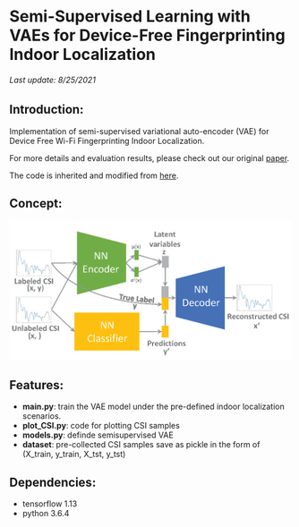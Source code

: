 # Semi-Supervised Learning with VAEs for Device-Free Fingerprinting Indoor Localization
######  Last update: 8/25/2021
## Introduction:
Implementation of semi-supervised variational auto-encoder (VAE) for Device Free Wi-Fi Fingerprinting Indoor Localization. 

For more details and evaluation results, please check out our original [paper](https://www.citi.sinica.edu.tw/papers/rchang/8092-F.pdf).

The code is inherited and modified from [here](https://github.com/bjlkeng/sandbox/tree/master/notebooks/vae-semi_supervised_learning).
## Concept:
<img src="https://github.com/aciculachen/CSI-SemiVAE/blob/master/sVAE.png" width="600">

## Features:

- **main.py**: train the VAE model under the pre-defined indoor localization scenarios.
- **plot_CSI.py**: code for plotting CSI samples
- **models.py**: definde semisupervised VAE 
- **dataset**: pre-collected CSI samples save as pickle in the form of (X_train, y_train, X_tst, y_tst)
## Dependencies:
- tensorflow 1.13
- python 3.6.4
